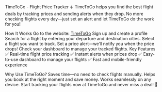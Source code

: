 TimeToGo - Flight Price Tracker ✈️
TimeToGo helps you find the best flight deals by tracking prices and sending alerts when they drop. No more checking flights every day—just set an alert and let TimeToGo do the work for you!

How It Works
Go to the website: [TimeToGo](https://timetogo-chi.vercel.app)
Sign up and create a profile
Search for a flight by entering your departure and destination cities.
Select a flight you want to track.
Set a price alert—we’ll notify you when the price drops!
Check your dashboard to manage your tracked flights.
Key Features
✅ Real-time flight price tracking
✅ Instant alerts when prices drop
✅ Easy-to-use dashboard to manage your flights
✅ Fast and mobile-friendly experience

Why Use TimeToGo?
Saves time—no need to check flights manually.
Helps you book at the right moment and save money.
Works seamlessly on any device.
Start tracking your flights now at TimeToGo and never miss a deal! 🚀
